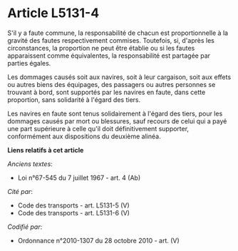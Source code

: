 # Article L5131-4

S'il y a faute commune, la responsabilité de chacun est proportionnelle à la gravité des fautes respectivement commises.
Toutefois, si, d'après les circonstances, la proportion ne peut être établie ou si les fautes apparaissent comme
équivalentes, la responsabilité est partagée par parties égales.

Les dommages causés soit aux navires, soit à leur cargaison, soit aux effets ou autres biens des équipages, des passagers ou
autres personnes se trouvant à bord, sont supportés par les navires en faute, dans cette proportion, sans solidarité à
l'égard des tiers.

Les navires en faute sont tenus solidairement à l'égard des tiers, pour les dommages causés par mort ou blessures, sauf
recours de celui qui a payé une part supérieure à celle qu'il doit définitivement supporter, conformément aux dispositions du
deuxième alinéa.

**Liens relatifs à cet article**

_Anciens textes_:

  - Loi n°67-545 du 7 juillet 1967 - art. 4 (Ab)

_Cité par_:

  - Code des transports - art. L5131-5 (V)
  - Code des transports - art. L5131-6 (V)

_Codifié par_:

  - Ordonnance n°2010-1307 du 28 octobre 2010 - art. (V)
